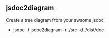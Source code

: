 ## jsdoc2diagram

Create a tree diagram from your awsome jsdoc 

- jsdoc -t jsdoc2diagram -r ./src -d ./dist/doc